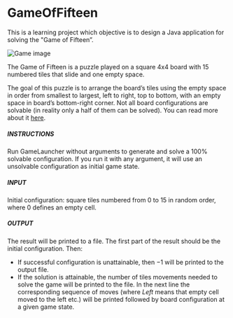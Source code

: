 # GameOfFifteen

This is a learning project which objective is to design a Java application for solving the "Game of Fifteen”.

![Game image](http://www.murderousmaths.co.uk/games/loyd/15%20puzzle%20wood.gif)

The Game of Fifteen is a puzzle played on a square 4x4 board with 15 numbered tiles that slide and one empty space.

The goal of this puzzle is to arrange the board’s tiles using the empty space in order from smallest to largest, 
left to right, top to bottom, with an empty space in board’s bottom-right corner.
Not all board configurations are solvable (in reality only a half of them can be solved). You can read more about it [here](https://www.cs.bham.ac.uk/~mdr/teaching/modules04/java2/TilesSolvability.html).



##### INSTRUCTIONS
Run GameLauncher without arguments to generate and solve a 100% solvable configuration.
If you run it with any argument, it will use an unsolvable configuration as initial game state.


##### INPUT
Initial configuration: square tiles numbered from 0 to 15 in random order, where 0 defines an empty cell.

#####  OUTPUT
The result will be printed to a file. 
The first part of the result should be the initial configuration.
Then: 
- If successful configuration is unattainable, then −1 will be printed to the output file.
- If the solution is attainable, the number of tiles movements needed to solve the game will be printed to the file. In the next line the corresponding sequence of moves (where *Left* means that empty cell moved to the left etc.) will be printed followed by board configuration at a given game state.